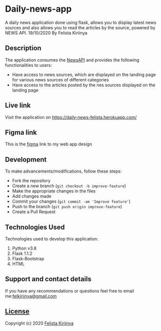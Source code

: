 # Daily-news-app
A daily news application done using flask, allows you to display latest news sources and also allows you to read the articles by the source, powered by NEWS API. 19/10/2020
By Felista Kiriinya

## Description

The application consumes the [NewsAPI](https://newsapi.org/) and provides the following functionalities to users:

- Have access to news sources, which are displayed on the landing page for various news sources of different categories 
- Have access to the articles posted by the nes sources displayed on the landing page

## Live link

Visit the application on https://daily-news-felista.herokuapp.com/

## Figma link

This is the [figma](https://www.figma.com/file/jNX2nrtcV7RXoe67hmJoxE/Daily-News?node-id=3%3A0) link to my web app design

## Development
To make advancements/modifications, follow these steps:

- Fork the repository
- Create a new branch (`git checkout -b improve-feature`)
- Make the appropriate changes in the files
- Add changes made
- Commit your changes (`git commit -am 'Improve feature'`)
- Push to the branch (`git push origin improve-feature`)
- Create a Pull Request 

## Technologies Used
Technologies used to develop this application:

1. Python v3.8
2. Flask 1.1.2
3. Flask-Bootstrap
4. HTML 

## Support and contact details
If you have any recommendations or questions feel free to email me:[felkiriinya@gmail.com](mailto:felkiriinya@gmail.com)

## [License]()

Copyright (c) 2020 [Felista Kiriinya](https://github.com/felkiriinya)

